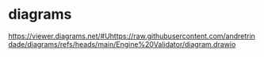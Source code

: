 # diagrams

https://viewer.diagrams.net/#Uhttps://raw.githubusercontent.com/andretrindade/diagrams/refs/heads/main/Engine%20Validator/diagram.drawio
